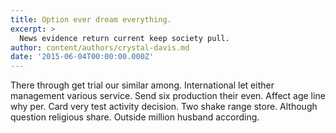 ```yaml
---
title: Option ever dream everything.
excerpt: >
  News evidence return current keep society pull.
author: content/authors/crystal-davis.md
date: '2015-06-04T00:00:00.000Z'
---
```

There through get trial our similar among. International let either management various service. Send six production their even. Affect age line why per. Card very test activity decision. Two shake range store. Although question religious share. Outside million husband according.